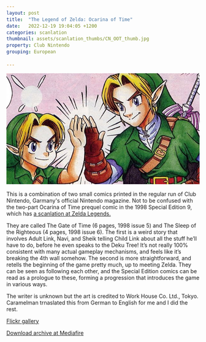 ```yaml
---
layout: post
title:  "The Legend of Zelda: Ocarina of Time"
date:   2022-12-19 19:04:05 +1200
categories: scanlation
thumbnail: assets/scanlation_thumbs/CN_OOT_thumb.jpg
property: Club Nintendo
grouping: European

---
```


![](/assets/headers/CN_OOT_header.jpg)

This is a combination of two small comics printed in the regular run of Club Nintendo, Garmany's official Nintendo magazine. Not to be confused with the two-part Ocarina of Time prequel comic in the 1998 Special Edition 9, which has [a scanlation at Zelda Legends.](http://www.zeldalegends.net/index.php?n=manga#295)

They are called The Gate of Time (6 pages, 1998 issue 5) and The Sleep of the Righteous (4 pages, 1998 issue 6). The first is a weird story that involves Adult Link, Navi, and Sheik telling Child Link about all the stuff he’ll have to do, before he even speaks to the Deku Tree! It’s not really 100% consistent with many actual gameplay mechanisms, and feels like it’s breaking the 4th wall somehow. The second is more straightforward, and retells the beginning of the game pretty much, up to meeting Zelda. They can be seen as following each other, and the Special Edition comics can be read as a prologue to these, forming a progression that introduces the game in various ways.

The writer is unknown but the art is credited to Work House Co. Ltd., Tokyo. Caramelman trnaslated this from German to English for me and I did the rest.

[Flickr gallery](https://www.flickr.com/photos/miloscat/albums/72157676924504554)

[Download archive at Mediafire](http://www.mediafire.com/?2collsedjbsr7nu)